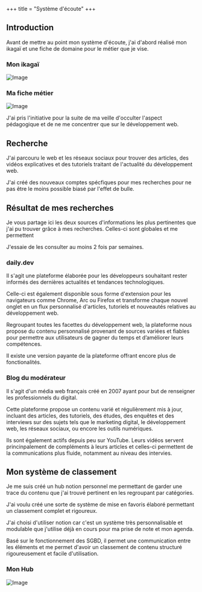 +++
title = "Système d'écoute"
+++


## Introduction
Avant de mettre au point mon système d'écoute, j'ai d'abord réalisé mon ikagaï et une fiche de domaine pour le métier que je vise.

### Mon ikagaï
![Image](/labveilletech/ikagai.svg)

### Ma fiche métier
![Image](/labveilletech/fiche-domaine.png)

J'ai pris l'initiative pour la suite de ma veille d'occulter l'aspect pédagogique et de ne me concentrer que sur le développement web.

## Recherche
J'ai parcouru le web et les réseaux sociaux pour trouver des articles, des vidéos explicatives et des tutoriels traitant de l'actualité du développement web.

J'ai créé des nouveaux comptes spécfiques pour mes recherches pour ne pas être le moins possible biasé par l'effet de bulle.

## Résultat de mes recherches
Je vous partage ici les deux sources d'informations les plus pertinentes que j'ai pu trouver grâce à mes recherches. Celles-ci sont globales et me permettent 

J'essaie de les consulter au moins 2 fois par semaines.

### daily.dev

Il s'agit une plateforme élaborée pour les développeurs souhaitant rester informés des dernières actualités et tendances technologiques. 

Celle-ci est également disponible sous forme d'extension pour les navigateurs comme Chrome, Arc ou Firefox et transforme chaque nouvel onglet en un flux personnalisé d'articles, tutoriels et nouveautés relatives au développement web. 

Regroupant toutes les facettes du développement web, la plateforme nous propose du contenu personnalisé provenant de sources variées et fiables pour permettre aux utilisateurs de gagner du temps et d’améliorer leurs compétences. 

Il existe une version payante de la plateforme offrant encore plus de fonctionalités.


### Blog du modérateur

Il s'agit d'un média web français créé en 2007 ayant pour but de renseigner les professionnels du digital.

Cette plateforme propose un contenu varié et régulièrement mis à jour, incluant des articles, des tutoriels, des études, des enquêtes et des interviews sur des sujets tels que le marketing digital, le développement web, les réseaux sociaux, ou encore les outils numériques.

Ils sont également actifs depuis peu sur YouTube. Leurs vidéos servent princinpalement de compléments à leurs articles et celles-ci permettent de la communications plus fluide, notamment au niveau des intervies.


## Mon système de classement

Je me suis créé un hub notion personnel me permettant de garder une trace du contenu que j'ai trouvé pertinent en les regroupant par catégories.

J'ai voulu créé une sorte de système de mise en favoris élaboré permettant un classement complet et rigoureux.

J'ai choisi d'utiliser notion car c'est un système très personnalisable et modulable que j'utilise déjà en cours pour ma prise de note et mon agenda.

Basé sur le fonctionnement des SGBD, il permet une communication entre les éléments et me permet d'avoir un classement de contenu structuré rigoureusement et facile d'utilisation.

### Mon Hub 

![Image](/labveilletech/hub.png)








